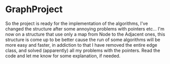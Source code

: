 # GraphProject

So the project is ready for the implementation of the algorithms, I've changed the structure after some
annoying problems with pointers etc… I'm now on a structure that use only a map from Node to the Adjacent ones,
this structure is come up to be better cause the run of some algorithms will be more easy and faster, in addiction to that 
I have removed the entire edge class, and solved (apparently) all my problems with the pointers.
Read the code and let me know for some explanation, if needed. 
